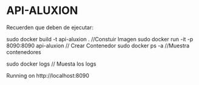 # API-ALUXION

Recuerden que deben de ejecutar:

sudo docker build -t api-aluxion .  //Constuir Imagen
sudo docker run -it -p 8090:8090 api-aluxion // Crear Contenedor
sudo docker ps -a //Muestra contenedores

sudo docker logs <container id> // Muesta los logs

Running on http://localhost:8090
